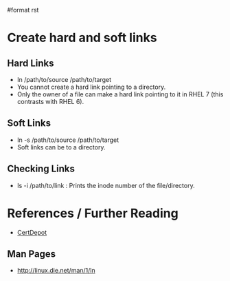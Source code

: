 \#format rst

Create hard and soft links
==========================

Hard Links
----------

-   ln /path/to/source /path/to/target
-   You cannot create a hard link pointing to a directory.
-   Only the owner of a file can make a hard link pointing to it in RHEL 7 (this contrasts with RHEL 6).

Soft Links
----------

-   ln -s /path/to/source /path/to/target
-   Soft links can be to a directory.

Checking Links
--------------

-   ls -i /path/to/link : Prints the inode number of the file/directory.

References / Further Reading
============================

-   [CertDepot](http://www.certdepot.net/sys-create-hard-and-soft-links/)

Man Pages
---------

-   <http://linux.die.net/man/1/ln>

